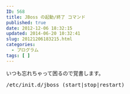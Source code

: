 ```yaml
---
ID: 568
title: JBoss の起動/終了 コマンド
published: true
date: 2012-12-06 18:32:15
updated: 2014-06-20 10:32:41
slug: 20121206183215.html
categories:
  - プログラム
tags: [ ]
---
```

いつも忘れちゃって困るので覚書します。
<pre class="prettyprint linenums">/etc/init.d/jboss (start|stop|restart)</pre>